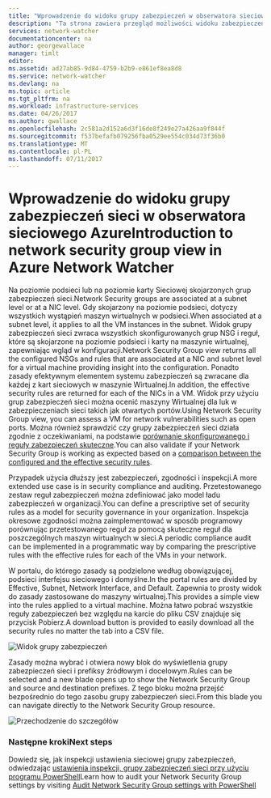 ```yaml
---
title: "Wprowadzenie do widoku grupy zabezpieczeń w obserwatora sieciowego Azure | Dokumentacja firmy Microsoft"
description: "Ta strona zawiera przegląd możliwości widoku zabezpieczeń obserwatora sieciowego"
services: network-watcher
documentationcenter: na
author: georgewallace
manager: timlt
editor: 
ms.assetid: ad27ab85-9d84-4759-b2b9-e861ef8ea8d8
ms.service: network-watcher
ms.devlang: na
ms.topic: article
ms.tgt_pltfrm: na
ms.workload: infrastructure-services
ms.date: 04/26/2017
ms.author: gwallace
ms.openlocfilehash: 2c581a2d152a6d3f16de8f249e27a426aa9f844f
ms.sourcegitcommit: f537befafb079256fba0529ee554c034d73f36b0
ms.translationtype: MT
ms.contentlocale: pl-PL
ms.lasthandoff: 07/11/2017
---
```

# <a name="introduction-to-network-security-group-view-in-azure-network-watcher"></a><span data-ttu-id="d4d93-103">Wprowadzenie do widoku grupy zabezpieczeń sieci w obserwatora sieciowego Azure</span><span class="sxs-lookup"><span data-stu-id="d4d93-103">Introduction to network security group view in Azure Network Watcher</span></span>

<span data-ttu-id="d4d93-104">Na poziomie podsieci lub na poziomie karty Sieciowej skojarzonych grup zabezpieczeń sieci.</span><span class="sxs-lookup"><span data-stu-id="d4d93-104">Network Security groups are associated at a subnet level or at a NIC level.</span></span> <span data-ttu-id="d4d93-105">Gdy skojarzony na poziomie podsieci, dotyczy wszystkich wystąpień maszyn wirtualnych w podsieci.</span><span class="sxs-lookup"><span data-stu-id="d4d93-105">When associated at a subnet level, it applies to all the VM instances in the subnet.</span></span> <span data-ttu-id="d4d93-106">Widok grupy zabezpieczeń sieci zwraca wszystkich skonfigurowanych grup NSG i reguł, które są skojarzone na poziomie podsieci i karty na maszynie wirtualnej, zapewniając wgląd w konfiguracji.</span><span class="sxs-lookup"><span data-stu-id="d4d93-106">Network Security Group view returns all the configured NSGs and rules that are associated at a NIC and subnet level for a virtual machine providing insight into the configuration.</span></span> <span data-ttu-id="d4d93-107">Ponadto zasady efektywnym elementem systemu zabezpieczeń są zwracane dla każdej z kart sieciowych w maszynie Wirtualnej.</span><span class="sxs-lookup"><span data-stu-id="d4d93-107">In addition, the effective security rules are returned for each of the NICs in a VM.</span></span> <span data-ttu-id="d4d93-108">Widok przy użyciu grup zabezpieczeń sieci można ocenić maszyny Wirtualnej dla luk w zabezpieczeniach sieci takich jak otwartych portów.</span><span class="sxs-lookup"><span data-stu-id="d4d93-108">Using Network Security Group view, you can assess a VM for network vulnerabilities such as open ports.</span></span> <span data-ttu-id="d4d93-109">Można również sprawdzić czy grupy zabezpieczeń sieci działa zgodnie z oczekiwaniami, na podstawie [porównanie skonfigurowanego i reguły zabezpieczeń skuteczne](network-watcher-nsg-auditing-powershell.md).</span><span class="sxs-lookup"><span data-stu-id="d4d93-109">You can also validate if your Network Security Group is working as expected based on a [comparison between the configured and the effective security rules](network-watcher-nsg-auditing-powershell.md).</span></span>

<span data-ttu-id="d4d93-110">Przypadek użycia dłuższy jest zabezpieczeń, zgodności i inspekcji.</span><span class="sxs-lookup"><span data-stu-id="d4d93-110">A more extended use case is in security compliance and auditing.</span></span> <span data-ttu-id="d4d93-111">Przetestowanego zestaw reguł zabezpieczeń można zdefiniować jako model ładu zabezpieczeń w organizacji.</span><span class="sxs-lookup"><span data-stu-id="d4d93-111">You can define a prescriptive set of security rules as a model for security governance in your organization.</span></span> <span data-ttu-id="d4d93-112">Inspekcja okresowe zgodności można zaimplementować w sposób programowy porównując przetestowanego reguł za pomocą skuteczne reguł dla poszczególnych maszyn wirtualnych w sieci.</span><span class="sxs-lookup"><span data-stu-id="d4d93-112">A periodic compliance audit can be implemented in a programmatic way by comparing the prescriptive rules with the effective rules for each of the VMs in your network.</span></span>

<span data-ttu-id="d4d93-113">W portalu, do którego zasady są podzielone według obowiązującej, podsieci interfejsu sieciowego i domyślne.</span><span class="sxs-lookup"><span data-stu-id="d4d93-113">In the portal rules are divided by Effective, Subnet, Network Interface, and Default.</span></span> <span data-ttu-id="d4d93-114">Zapewnia to prosty widok do zasady zastosowane do maszyny wirtualnej.</span><span class="sxs-lookup"><span data-stu-id="d4d93-114">This provides a simple view into the rules applied to a virtual machine.</span></span> <span data-ttu-id="d4d93-115">Można łatwo pobrać wszystkie reguły zabezpieczeń bez względu na karcie do pliku CSV znajduje się przycisk Pobierz.</span><span class="sxs-lookup"><span data-stu-id="d4d93-115">A download button is provided to easily download all the security rules no matter the tab into a CSV file.</span></span>

![Widok grupy zabezpieczeń][1]

<span data-ttu-id="d4d93-117">Zasady można wybrać i otwiera nowy blok do wyświetlenia grupy zabezpieczeń sieci i prefiksy źródłowym i docelowym.</span><span class="sxs-lookup"><span data-stu-id="d4d93-117">Rules can be selected and a new blade opens up to show the Network Security Group and source and destination prefixes.</span></span> <span data-ttu-id="d4d93-118">Z tego bloku można przejść bezpośrednio do tego zasobu grupy zabezpieczeń sieci.</span><span class="sxs-lookup"><span data-stu-id="d4d93-118">From this blade you can navigate directly to the Network Security Group resource.</span></span>

![Przechodzenie do szczegółów][2]

### <a name="next-steps"></a><span data-ttu-id="d4d93-120">Następne kroki</span><span class="sxs-lookup"><span data-stu-id="d4d93-120">Next steps</span></span>

<span data-ttu-id="d4d93-121">Dowiedz się, jak inspekcji ustawienia sieciowej grupy zabezpieczeń, odwiedzając [ustawienia inspekcji, grupy zabezpieczeń sieci przy użyciu programu PowerShell](network-watcher-nsg-auditing-powershell.md)</span><span class="sxs-lookup"><span data-stu-id="d4d93-121">Learn how to audit your Network Security Group settings by visiting [Audit Network Security Group settings with PowerShell](network-watcher-nsg-auditing-powershell.md)</span></span>

[1]: ./media/network-watcher-security-group-view-overview/securitygroupview.png
[2]: ./media/network-watcher-security-group-view-overview/figure1.png









